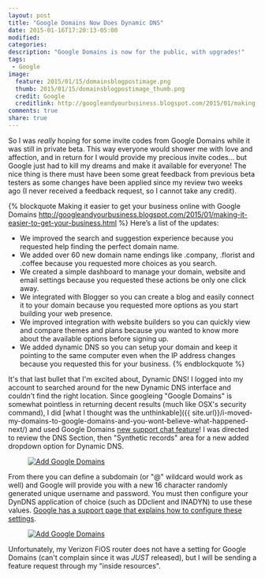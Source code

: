 ```yaml
---
layout: post
title: "Google Domains Now Does Dynamic DNS"
date: 2015-01-16T17:20:13-05:00
modified:
categories:
description: "Google Domains is now for the public, with upgrades!"
tags:
 - Google
image:
  feature: 2015/01/15/domainsblogpostimage.png
  thumb: 2015/01/15/domainsblogpostimage_thumb.png
  credit: Google
  creditlink: http://googleandyourbusiness.blogspot.com/2015/01/making-it-easier-to-get-your-business.html
comments: true
share: true
---
```

So I was *really* hoping for some invite codes from Google Domains while it was still in private beta.  This way everyone would shower me with love and affection, and in return for I would provide my precious invite codes... but Google just had to kill my dreams and make it available for everyone!  The nice thing is there must have been some great feedback from previous beta testers as some changes have been applied since my review two weeks ago (I never received a feedback request, so I cannot take any credit).

{% blockquote Making it easier to get your business online with Google Domains http://googleandyourbusiness.blogspot.com/2015/01/making-it-easier-to-get-your-business.html %}
Here’s a list of the updates:

-	We improved the search and suggestion experience because you requested help finding the perfect domain name.
-	We added over 60 new domain name endings like .company, .florist and .coffee because you requested more choices as you search.
-	We created a simple dashboard to manage your domain, website and email settings because you requested these actions be only one click away.
-	We integrated with Blogger so you can create a blog and easily connect it to your domain because you requested more options as you start building your web presence.
-	We improved integration with website builders so you can quickly view and compare themes and plans because you wanted to know more about the available options before signing up.
-	We added dynamic DNS so you can setup your domain and keep it pointing to the same computer even when the IP address changes because you requested this for your business.
{% endblockquote %}

It's that last bullet that I'm excited about, Dynamic DNS!  I logged into my account to searched around for the new Dynamic DNS interface and couldn't find the right location.  Since googleing "Google Domains" is somewhat pointless in returning decent results (much like OSX's security command), I did [what I thought was the unthinkable]({{ site.url}}/i-moved-my-domains-to-google-domains-and-you-wont-believe-what-happened-next/) and used Google Domains [new support chat feature][chat]!  I was directed to review the DNS Section, then "Synthetic records" area for a new added dropdown option for Dynamic DNS.  

<figure>
<a href="{{ site.url }}/images/2015/01/15/Google-DynDNS-Add.png"><img src="{{ site.url }}/images/2015/01/15/Google-DynDNS-Add_800.png" alt="Add Google Domains" title="Add Google Domains" /></a>
</figure>

From there you can define a subdomain (or "@" wildcard would work as well) and Google will provide you with a new 16 character randomly generated unique username and password.  You must then configure your DynDNS application of choice (such as DDclient and INADYN) to use these values.  [Google has a support page that explains how to configure these settings][dyndns-setup].

<figure>
<a href="{{ site.url }}/images/2015/01/15/Google-DynDNS-Configure.png"><img src="{{ site.url }}/images/2015/01/15/Google-DynDNS-Configure_800.png" alt="Add Google Domains" title="Add Google Domains" /></a>
</figure>

Unfortunately, my Verizon FiOS router does not have a setting for Google Domains (can't complain since it was *JUST* released), but I will be sending a feature request through my "inside resources". 

[chat]: https://support.google.com/domains/answer/6058244?hl=en&ref_topic=3314005
[dyndns-setup]: https://support.google.com/domains/answer/6147083